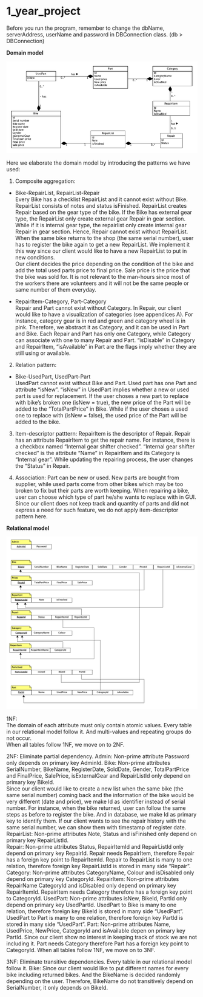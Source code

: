 # 1_year_project
Before you run the program, remember to change the dbName, serverAddress, userName and password in DBConnection class. (db > DBConnection)

**Domain model**

![image](https://github.com/Yi-Chen-Lin2019/1_year_project/blob/master/Domain_model.png)

Here we elaborate the domain model by introducing the patterns we have used: 
1. Composite aggregation:  
 - Bike-RepairList, RepairList-Repair  
 Every Bike has a checklist RepairList and it cannot exist without Bike. RepairList consists of notes and status isFinished. RepairList creates Repair based on the gear type of the bike. If the Bike has external gear type, the RepairList only create external gear Repair in gear section. While if it is internal gear type, the repairlist only create internal gear Repair in gear section. Hence, Repair cannot exist without RepairList.  
When the same bike returns to the shop (the same serial number), user has to register the bike again to get a new RepairList. We implement it this way since our client would like to have a new RepairList to put in new conditions.  
Our client decides the price depending on the condition of the bike and add the total used parts price to final price. Sale price is the price that the bike was sold for. It is not relevant to the man-hours since most of the workers there are volunteers and it will not be the same people or same number of them everyday.  
 
 - RepairItem-Category, Part-Category   
 Repair and Part cannot exist without Category. In Repair, our client would like to have a visualization of categories (see appendices A). For instance, category gear is in red and green and category wheel is in pink. Therefore, we abstract it as Category, and it can be used in Part and Bike. Each Repair and Part has only one Category, while Category can associate with one to many Repair and Part. “isDisable” in Category and RepairItem, “isAvailable” in Part are the flags imply whether they are still using or available.   
  
2. Relation pattern: 
 - Bike-UsedPart, UsedPart-Part  
 UsedPart cannot exist without Bike and Part. Used part has one Part and attribute “isNew”. “isNew” in UsedPart implies whether a new or used part is used for replacement. If the user choses a new part to replace with bike’s broken one (isNew = true), the new price of the Part will be added to the “TotalPartPrice” in Bike. While if the user choses a used one to replace with (isNew = false), the used price of the Part will be added to the bike.   
 
 
3. Item-descriptor patttern: 
 RepairItem is the descriptor of Repair. Repair has an attribute RepairItem to get the repair name. For instance, there is a checkbox named “Internal gear shifter checked”. “Internal gear shifter checked” is the attribute “Name” in RepairItem and its Category is “Internal gear”. While updating the repairing process, the user changes the “Status” in Repair. 
 
 

4. Association: 
 Part can be new or used. New parts are bought from supplier, while used parts come from other bikes which may be too broken to fix but their parts are worth keeping. When repairing a bike, user can choose which type of part he/she wants to replace with in GUI. Since our client does not keep track and quantity of parts and did not express a need for such feature, we do not apply item-descriptor pattern here.  
 
 


**Relational model**

![image](https://github.com/Yi-Chen-Lin2019/1_year_project/blob/master/Relational%20Model%20Diagram%20Cykel20_COLORIZED.png)

1NF:  
The domain of each attribute must only contain atomic values. Every table in our relational model follow it. And multi-values and repeating groups do not occur.  
When all tables follow 1NF, we move on to 2NF. 
  
2NF: Eliminate partial dependency. 
Admin: Non-prime attribute Password only depends on primary key AdminId. 
Bike: Non-prime attributes SerialNumber, BikeName, RegisterDate, SoldDate, Gender, TotalPartPrice and FinalPrice, SalePrice, isExternalGear and RepairListId only depend on primary key BikeId.  
Since our client would like to create a new list when the same bike (the same serial number) coming back and the information of the bike would be very different (date and price), we make Id as identifier instead of serial number. For instance, when the bike returned, user can follow the same steps as before to register the bike. And in database, we make Id as primary key to identify them. If our client wants to see the repair history with the same serial number, we can show them with timestamp of register date. 
RepairList: Non-prime attributes Note, Status and isFinished only depend on primary key RepairListId.  
Repair: Non-prime attributes Status, RepairItemId and RepairListId only depend on primary key RepairId. Repair needs RepairItem, therefore Repair has a foreign key point to RepairItemId. Repair to RepairList is many to one relation, therefore foreign key RepairListId is stored in many side “Repair”. 
Category: Non-prime attributes CategoryName, Colour and isDisabled only depend on primary key CategoryId. 
RepairItem: Non-prime attributes RepairName CategoryId and isDisabled only depend on primary key RepairItemId. RepairItem needs Category therefore has a foreign key point to CategoryId. 
UsedPart: Non-prime attributes isNew, BikeId, PartId only depend on primary key UsedPartId. UsedPart to Bike is many to one relation, therefore foreign key BikeId is stored in many side “UsedPart”. UsedPart to Part is many to one relation, therefore foreign key PartId is stored in many side “UsedPart”. 
Part: Non-prime attributes Name, UsedPrice, NewPrice, CategoryId and isAvailable depen on primary key PartId. Since our client show no interest in keeping track of stock we are not including it. Part needs Category therefore Part has a foreign key point to CategoryId. 
When all tables follow 1NF, we move on to 3NF. 
  
3NF: Eliminate transitive dependencies. Every table in our relational model follow it. 
Bike: Since our client would like to put different names for every bike including returned bikes. And the BikeName is decided randomly depending on the user. Therefore, BikeName do not transitively depend on SerialNumber, it only depends on BikeId. 
